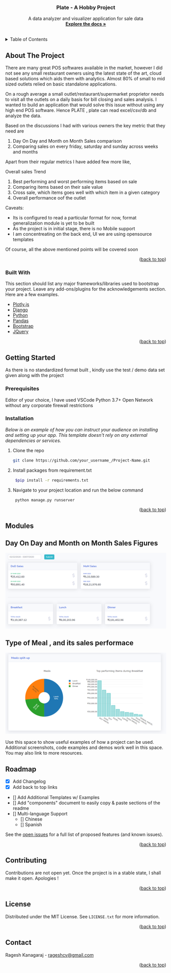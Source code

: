 <div id="top"></div>



<!-- PROJECT LOGO -->
<br />
<div align="center">
  

  <h3 align="center">Plate - A Hobby Project</h3>

  <p align="center">
    A data analyzer and visualizer application for sale data
    <br />
    <a href="https://github.com/ragesh-kr/plate"><strong>Explore the docs »</strong></a>
    <br />
    <br />
    
  </p>
</div>



<!-- TABLE OF CONTENTS -->
<details>
  <summary>Table of Contents</summary>
  <ol>
    <li>
      <a href="#about-the-project">About The Project</a>
      <ul>
        <li><a href="#built-with">Built With</a></li>
      </ul>
    </li>
    <li>
      <a href="#getting-started">Getting Started</a>
      <ul>
        <li><a href="#prerequisites">Prerequisites</a></li>
        <li><a href="#installation">Installation</a></li>
      </ul>
    </li>
    <li><a href="#usage">Usage</a></li>
    <li><a href="#roadmap">Roadmap</a></li>
    <li><a href="#contact">Contact</a></li>
   
  </ol>
</details>



<!-- ABOUT THE PROJECT -->
## About The Project


There are many great POS softwares available in the market, however I did not see any small restaurant owners using the latest state of the art, cloud based solutions which aids them with analytics. Almost 80% of small to mid sized outlets relied on basic standalone applications. 

On a rough average a small outlet/restaurant/supermarket proprietor needs to visit all the outlets on a daily basis for bill closing and sales analysis. I wanted to build an application that would solve this issue without using any high end POS software. Hence PLATE , plate can read excel/csv/db and analyze the data.

Based on the discussions I had with various owners the key metric that they need are

1. Day On Day and Month on Month Sales comparison
2. Comparing sales on every friday, saturday and sunday across weeks and months

Apart from their regular metrics I have added few more like,

Overall sales Trend
1. Best performing and worst performing items based on sale
2. Comparing items based on their sale value
3. Cross sale, which items goes well with which item in a given category
4. Overall performance oof the outlet

Caveats:
* Its is configured to read a particular format for now, format generalization module is yet to be built
* As the project is in initial stage, there is no Mobile support
* I am concentreating on the back end, UI we are using opensource templates

Of course, all the above mentioned points will be covered soon


<p align="right">(<a href="#top">back to top</a>)</p>



### Built With

This section should list any major frameworks/libraries used to bootstrap your project. Leave any add-ons/plugins for the acknowledgements section. Here are a few examples.

* [Plotly.js](https://plotly.com/javascript/)
* [Django](https://www.djangoproject.com/)
* [Python](https://www.python.org/)
* [Pandas](https://pandas.pydata.org/)
* [Bootstrap](https://getbootstrap.com)
* [JQuery](https://jquery.com)

<p align="right">(<a href="#top">back to top</a>)</p>



<!-- GETTING STARTED -->
## Getting Started

As there is no standardized format built , kindly use the test / demo data set given along with the project

### Prerequisites

Editor of your choice, I have used VSCode
Python 3.7+
Open Network without any corporate firewall restrictions

### Installation

_Below is an example of how you can instruct your audience on installing and setting up your app. This template doesn't rely on any external dependencies or services._


1. Clone the repo
   ```sh
   git clone https://github.com/your_username_/Project-Name.git
   ```
2. Install packages from requirement.txt
   ```sh
    $pip install -r requirements.txt
   ```
3. Navigate to your project location and run the below command
   ```sh
    python manage.py runserver
   ```

<p align="right">(<a href="#top">back to top</a>)</p>



<!-- USAGE EXAMPLES -->
## Modules

## Day On Day and Month on Month Sales Figures

![Alt text](https://github.com/ragesh-kr/plate/blob/ragesh-dev/images/DODSales.PNG?raw=true "Optional Title")



## Type of Meal , and its sales performace

![Alt text](https://github.com/ragesh-kr/plate/blob/ragesh-dev/images/Meals_split_up.PNG?raw=true "Optional Title")

Use this space to show useful examples of how a project can be used. Additional screenshots, code examples and demos work well in this space. You may also link to more resources.





<!-- ROADMAP -->
## Roadmap

- [x] Add Changelog
- [x] Add back to top links
- [] Add Additional Templates w/ Examples
- [] Add "components" document to easily copy & paste sections of the readme
- [] Multi-language Support
    - [] Chinese
    - [] Spanish

See the [open issues](https://github.com/othneildrew/Best-README-Template/issues) for a full list of proposed features (and known issues).

<p align="right">(<a href="#top">back to top</a>)</p>



<!-- CONTRIBUTING -->
## Contributing

Contributions are not open yet. Once the project is in a stable state, I shall make it open. Apologies !

<p align="right">(<a href="#top">back to top</a>)</p>



<!-- LICENSE -->
## License

Distributed under the MIT License. See `LICENSE.txt` for more information.

<p align="right">(<a href="#top">back to top</a>)</p>



<!-- CONTACT -->
## Contact

Ragesh Kanagaraj - rageshcv@gmail.com



<p align="right">(<a href="#top">back to top</a>)</p>



<!-- ACKNOWLEDGMENTS -->




<!-- MARKDOWN LINKS & IMAGES -->
<!-- https://www.markdownguide.org/basic-syntax/#reference-style-links -->
[contributors-shield]: https://img.shields.io/github/contributors/othneildrew/Best-README-Template.svg?style=for-the-badge
[contributors-url]: https://github.com/othneildrew/Best-README-Template/graphs/contributors
[forks-shield]: https://img.shields.io/github/forks/othneildrew/Best-README-Template.svg?style=for-the-badge
[forks-url]: https://github.com/othneildrew/Best-README-Template/network/members
[stars-shield]: https://img.shields.io/github/stars/othneildrew/Best-README-Template.svg?style=for-the-badge
[stars-url]: https://github.com/othneildrew/Best-README-Template/stargazers
[issues-shield]: https://img.shields.io/github/issues/othneildrew/Best-README-Template.svg?style=for-the-badge
[issues-url]: https://github.com/othneildrew/Best-README-Template/issues
[license-shield]: https://img.shields.io/github/license/othneildrew/Best-README-Template.svg?style=for-the-badge
[license-url]: https://github.com/othneildrew/Best-README-Template/blob/master/LICENSE.txt
[linkedin-shield]: https://img.shields.io/badge/-LinkedIn-black.svg?style=for-the-badge&logo=linkedin&colorB=555
[linkedin-url]: https://linkedin.com/in/othneildrew
[product-screenshot]: images/screenshot.png
